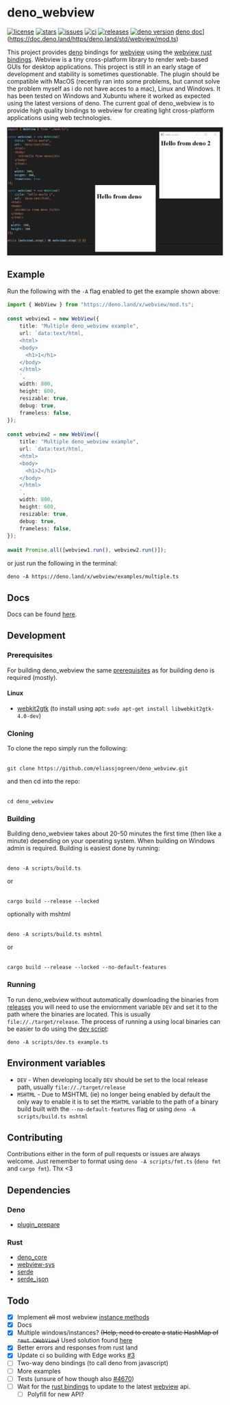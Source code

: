 # deno_webview

[![license](https://img.shields.io/github/license/eliassjogreen/deno_webview)](https://github.com/eliassjogreen/deno_webview/blob/master/LICENSE)
[![stars](https://img.shields.io/github/stars/eliassjogreen/deno_webview)](https://github.com/eliassjogreen/deno_webview/stargazers)
[![issues](https://img.shields.io/github/issues/eliassjogreen/deno_webview)](https://github.com/eliassjogreen/deno_webview/issues)
[![ci](https://github.com/eliassjogreen/deno_webview/workflows/ci/badge.svg)](https://github.com/eliassjogreen/deno_webview/actions)
[![releases](https://img.shields.io/github/downloads/eliassjogreen/deno_webview/total)](https://github.com/eliassjogreen/deno_webview/releases/latest/)
[![deno version](https://img.shields.io/badge/deno-0.41.0-success)](https://github.com/denoland/deno)
[deno doc](https://doc.deno.land/badge.svg)](https://doc.deno.land/https/deno.land/std/webview/mod.ts)

This project provides [deno](https://github.com/denoland/deno) bindings for
[webview](https://github.com/zserge/webview) using the
[webview rust bindings](https://github.com/Boscop/web-view). Webview is a tiny
cross-platform library to render web-based GUIs for desktop applications. This
project is still in an early stage of development and stability is sometimes
questionable. The plugin should be compatible with MacOS (recently ran into some
problems, but cannot solve the problem myself as i do not have acces to a mac),
Linux and Windows. It has been tested on Windows and Xubuntu where it worked as
expected using the latest versions of deno. The current goal of deno_webview is
to provide high quality bindings to webview for creating light cross-platform
applications using web technologies.

![Example image](images/deno_webview.png)

## Example

Run the following with the `-A` flag enabled to get the example shown above:

```ts
import { WebView } from "https://deno.land/x/webview/mod.ts";

const webview1 = new WebView({
    title: "Multiple deno_webview example",
    url: `data:text/html,
    <html>
    <body>
      <h1>1</h1>
    </body>
    </html>
    `,
    width: 800,
    height: 600,
    resizable: true,
    debug: true,
    frameless: false,
});

const webview2 = new WebView({
    title: "Multiple deno_webview example",
    url: `data:text/html,
    <html>
    <body>
      <h1>2</h1>
    </body>
    </html>
    `,
    width: 800,
    height: 600,
    resizable: true,
    debug: true,
    frameless: false,
});

await Promise.all([webview1.run(), webview2.run()]);
```

or just run the following in the terminal:

```
deno -A https://deno.land/x/webview/examples/multiple.ts
```

## Docs

Docs can be found
[here](https://doc.deno.land/https/deno.land/x/webview/mod.ts).

## Development

### Prerequisites

For building deno_webview the same
[prerequisites](https://deno.land/std/manual.md#prerequisites) as for building
deno is required (mostly).

#### Linux

-   [webkit2gtk](https://webkitgtk.org/) (to install using apt:
    `sudo apt-get install libwebkit2gtk-4.0-dev`)

### Cloning

To clone the repo simply run the following:

```

git clone https://github.com/eliassjogreen/deno_webview.git

```

and then cd into the repo:

```

cd deno_webview

```

### Building

Building deno_webview takes about 20-50 minutes the first time (then like a
minute) depending on your operating system. When building on Windows admin is
required. Building is easiest done by running:

```

deno -A scripts/build.ts

```

or

```

cargo build --release --locked

```

optionally with mshtml

```

deno -A scripts/build.ts mshtml

```

or

```

cargo build --release --locked --no-default-features

```

### Running

To run deno_webview without automatically downloading the binaries from
[releases](https://github.com/eliassjogreen/deno_webview/releases) you will need
to use the enviornment variable `DEV` and set it to the path where the binaries
are located. This is usually `file://./target/release`. The process of running a
using local binaries can be easier to do using the
[dev script](https://github.com/eliassjogreen/deno_webview/tree/master/scripts/dev.ts):

```
deno -A scripts/dev.ts example.ts
```

## Environment variables

-   `DEV` - When developing locally `DEV` should be set to the local release
    path, usually `file://./target/release`
-   `MSHTML` - Due to MSHTML (ie) no longer being enabled by default the only
    way to enable it is to set the `MSHTML` variable to the path of a binary
    build built with the `--no-default-features` flag or using
    `deno -A scripts/build.ts mshtml`

## Contributing

Contributions either in the form of pull requests or issues are always welcome.
Just remember to format using `deno -A scripts/fmt.ts` (`deno fmt` and
`cargo fmt`). Thx <3

## Dependencies

### Deno

-   [plugin_prepare](https://deno.land/x/plugin_prepare)

### Rust

-   [deno_core](https://crates.io/crates/deno_core)
-   [webview-sys](https://crates.io/crates/webview-sys)
-   [serde](https://crates.io/crates/serde)
-   [serde_json](https://crates.io/crates/serde_json)

## Todo

-   [x] Implement ~~all~~ most webview
        [instance methods](https://docs.rs/web-view/0.6.0/web_view/struct.WebView.html)
-   [x] Docs
-   [x] Multiple windows/instances? ~~(Help, need to create a static HashMap of
        `*mut CWebView`)~~ Used solution found
        [here](https://github.com/crabmusket/deno_sqlite_plugin/blob/2df9e495f34d246881de0b48c9c79cc9e271abeb/src/lib.rs#L18)
-   [x] Better errors and responses from rust land
-   [x] Update ci so building with Edge works
        [#3](https://github.com/eliassjogreen/deno_webview/issues/3)
-   [ ] Two-way deno bindings (to call deno from javascript)
-   [ ] More examples
-   [ ] Tests (unsure of how though also [#4670](https://github.com/denoland/deno/issues/4670))
-   [ ] Wait for the [rust bindings](https://github.com/Boscop/web-view) to
        update to the latest [webview](https://github.com/zserge/webview) api.
    -   [ ] Polyfill for new API?
